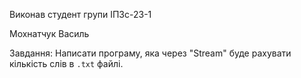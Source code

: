 Виконав студент групи ІПЗс-23-1

Мохнатчук Василь

Завдання: Написати програму, яка через "Stream" буде рахувати кількість слів в `.txt` файлі.
